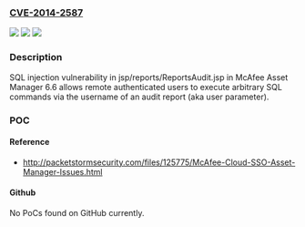 ### [CVE-2014-2587](https://cve.mitre.org/cgi-bin/cvename.cgi?name=CVE-2014-2587)
![](https://img.shields.io/static/v1?label=Product&message=n%2Fa&color=blue)
![](https://img.shields.io/static/v1?label=Version&message=n%2Fa&color=blue)
![](https://img.shields.io/static/v1?label=Vulnerability&message=n%2Fa&color=brighgreen)

### Description

SQL injection vulnerability in jsp/reports/ReportsAudit.jsp in McAfee Asset Manager 6.6 allows remote authenticated users to execute arbitrary SQL commands via the username of an audit report (aka user parameter).

### POC

#### Reference
- http://packetstormsecurity.com/files/125775/McAfee-Cloud-SSO-Asset-Manager-Issues.html

#### Github
No PoCs found on GitHub currently.

